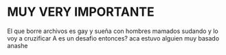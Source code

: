 # MUY VERY IMPORTANTE
El que borre archivos es gay y sueña con hombres mamados sudando y lo voy a cruzificar
A es un desafio entonces?
aca estuvo alguien muy basado
anashe